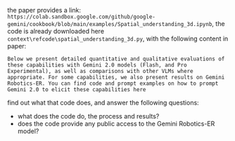 the paper provides a link: `https://colab.sandbox.google.com/github/google-gemini/cookbook/blob/main/examples/Spatial_understanding_3d.ipynb`, the code is already downloaded here `context\refcode\spatial_understanding_3d.py`, with the following content in paper:

```text
Below we present detailed quantitative and qualitative evaluations of these capabilities with Gemini 2.0 models (Flash, and Pro Experimental), as well as comparisons with other VLMs where appropriate. For some capabilities, we also present results on Gemini Robotics-ER. You can find code and prompt examples on how to prompt Gemini 2.0 to elicit these capabilities here
```

find out what that code does, and answer the following questions:

- what does the code do, the process and results?
- does the code provide any public access to the Gemini Robotics-ER model?